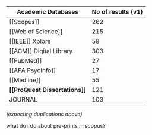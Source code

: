 
| **Academic Databases**         | No of results (v1) |
| ------------------------------ | ------------------ |
| [[Scopus]]                     | 262                |
| [[Web of Science]]             | 215                |
| [[IEEE]] Xplore                | 58                 |
| [[ACM]] Digital Library        | 303                |
| [[PubMed]]                     | 27                 |
| [[APA PsycInfo]]               | 17                 |
| [[Medline]]                    | 55                 |
| **[[ProQuest Dissertations]]** | 121                |
| JOURNAL                        | 103                |
*(expecting duplications above)*


what do i do about pre-prints in scopus?
